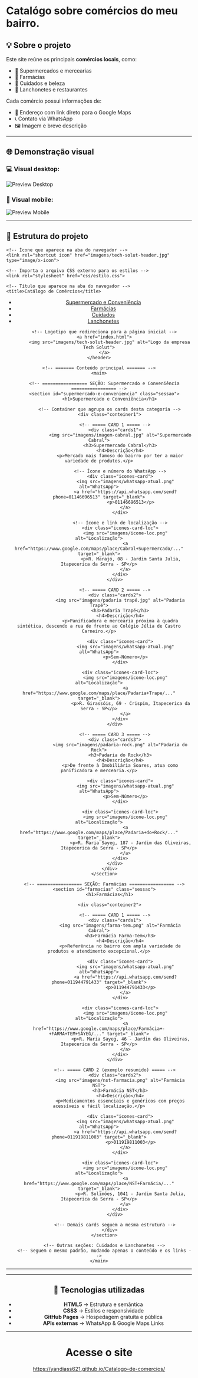 # Catalógo sobre comércios do meu bairro. #
## 💡 Sobre o projeto

Este site reúne os principais **comércios locais**, como:
- 🛒 Supermercados e mercearias  
- 💊 Farmácias  
- 💅 Cuidados e beleza  
- 🍔 Lanchonetes e restaurantes  

Cada comércio possui informações de:
- 📍 Endereço com link direto para o Google Maps  
- 📞 Contato via WhatsApp  
- 🖼️ Imagem e breve descrição  

---

## 🌐 Demonstração visual

### 💻 Visual  desktop:
![Preview Desktop](imagens/ilustração-desktop.png)

### 📱 Visual mobile:
![Preview Mobile](imagens/visual-mobille.png)


---

## 🧱 Estrutura do projeto

<!DOCTYPE html>
<html lang="pt-br"> <!-- Define o idioma da página como português do Brasil -->
<head>
    <meta charset="UTF-8"> <!-- Define o conjunto de caracteres (acentuação e símbolos) -->
    <meta name="viewport" content="width=device-width, initial-scale=1.0"> <!-- Torna o site responsivo em dispositivos móveis -->
    
    <!-- Ícone que aparece na aba do navegador -->
    <link rel="shortcut icon" href="imagens/tech-solut-header.jpg" type="image/x-icon">
    
    <!-- Importa o arquivo CSS externo para os estilos -->
    <link rel="stylesheet" href="css/estilo.css">
    
    <!-- Título que aparece na aba do navegador -->
    <title>Catálogo de Comércios</title>
</head>

<body>
    <!-- ======= Cabeçalho fixo com navegação ======= -->
    <header>
        <!-- Menu de navegação com âncoras que levam às seções da página -->
        <nav>
            <ul>
                <li><a href="#supermercado-e-conveniencia">Supermercado e Conveniência</a></li>
                <li><a href="#farmacias">Farmácias</a></li>
                <li><a href="#cuidados">Cuidados</a></li>
                <li><a href="#lanchonetes">Lanchonetes</a></li>
            </ul>
        </nav>

        <!-- Logotipo que redireciona para a página inicial -->
        <a href="index.html">
            <img src="imagens/tech-solut-header.jpg" alt="Logo da empresa Tech Solut">
        </a>
    </header>

    <!-- ======= Conteúdo principal ======= -->
    <main>

        <!-- ================= SEÇÃO: Supermercado e Conveniência ================= -->
        <section id="supermercado-e-conveniencia" class="sessao">
            <h1>Supermercado e Conveniência</h1>

            <!-- Container que agrupa os cards desta categoria -->
            <div class="conteiner1">

                <!-- ===== CARD 1 ===== -->
                <div class="cards1">
                    <img src="imagens/imagem-cabral.jpg" alt="Supermercado Cabral">
                    <h3>Supermercado Cabral</h3>
                    <h4>Descrição</h4>
                    <p>Mercado mais famoso do bairro por ter a maior variedade de produtos.</p>
                    
                    <!-- Ícone e número do WhatsApp -->
                    <div class="icones-card">
                        <img src="imagens/whatsapp-atual.png" alt="WhatsApp">
                        <a href="https://api.whatsapp.com/send?phone=01146696513" target="_blank">
                            <p>01146696513</p>
                        </a>
                    </div>

                    <!-- Ícone e link de localização -->
                    <div class="icones-card-loc">
                        <img src="imagens/icone-loc.png" alt="Localização">
                        <a href="https://www.google.com/maps/place/Cabral+Supermercado/..." target="_blank">
                            <p>R. Marajó, 08 - Jardim Santa Julia, Itapecerica da Serra - SP</p>
                        </a>
                    </div>
                </div>

                <!-- ===== CARD 2 ===== -->
                <div class="cards2">
                    <img src="imagens/padaria trapé.jpg" alt="Padaria Trapé">
                    <h3>Padaria Trapé</h3>
                    <h4>Descrição</h4>
                    <p>Panificadora e mercearia próxima à quadra sintética, descendo a rua de frente ao Colégio Júlia de Castro Carneiro.</p>
                    
                    <div class="icones-card">
                        <img src="imagens/whatsapp-atual.png" alt="WhatsApp">
                        <p>Sem-Número</p>
                    </div>

                    <div class="icones-card-loc">
                        <img src="imagens/icone-loc.png" alt="Localização">
                        <a href="https://www.google.com/maps/place/Padaria+Trape/..." target="_blank">
                            <p>R. Girassóis, 69 - Crispim, Itapecerica da Serra - SP</p>
                        </a>
                    </div>
                </div>

                <!-- ===== CARD 3 ===== -->
                <div class="cards3">
                    <img src="imagens/padaria-rock.png" alt="Padaria do Rock">
                    <h3>Padaria do Rock</h3>
                    <h4>Descrição</h4>
                    <p>De frente à Imobiliária Soares, atua como panificadora e mercearia.</p>

                    <div class="icones-card">
                        <img src="imagens/whatsapp-atual.png" alt="WhatsApp">
                        <p>Sem-Número</p>
                    </div>

                    <div class="icones-card-loc">
                        <img src="imagens/icone-loc.png" alt="Localização">
                        <a href="https://www.google.com/maps/place/Padaria+do+Rock/..." target="_blank">
                            <p>R. Maria Sayeg, 187 - Jardim das Oliveiras, Itapecerica da Serra - SP</p>
                        </a>
                    </div>
                </div>
            </div>
        </section>

        <!-- ================= SEÇÃO: Farmácias ================= -->
        <section id="farmacias" class="sessao">
            <h1>Farmácias</h1>

            <div class="conteiner2">

                <!-- ===== CARD 1 ===== -->
                <div class="cards1">
                    <img src="imagens/farma-tem.png" alt="Farmácia Cabral">
                    <h3>Farmácia Farma-Tem</h3>
                    <h4>Descrição</h4>
                    <p>Referência no bairro com ampla variedade de produtos e atendimento excepcional.</p>

                    <div class="icones-card">
                        <img src="imagens/whatsapp-atual.png" alt="WhatsApp">
                        <a href="https://api.whatsapp.com/send?phone=011944791433" target="_blank">
                            <p>011944791433</p>
                        </a>
                    </div>

                    <div class="icones-card-loc">
                        <img src="imagens/icone-loc.png" alt="Localização">
                        <a href="https://www.google.com/maps/place/Farmácia+-+FARMA+TEM+SAYEG/..." target="_blank">
                            <p>R. Maria Sayeg, 46 - Jardim das Oliveiras, Itapecerica da Serra - SP</p>
                        </a>
                    </div>
                </div>

                <!-- ===== CARD 2 (exemplo resumido) ===== -->
                <div class="cards2">
                    <img src="imagens/nst-farmacia.png" alt="Farmácia NST">
                    <h3>Farmácia NST</h3>
                    <h4>Descrição</h4>
                    <p>Medicamentos essenciais e genéricos com preços acessíveis e fácil localização.</p>

                    <div class="icones-card">
                        <img src="imagens/whatsapp-atual.png" alt="WhatsApp">
                        <a href="https://api.whatsapp.com/send?phone=011919811003" target="_blank">
                            <p>011919811003</p>
                        </a>
                    </div>

                    <div class="icones-card-loc">
                        <img src="imagens/icone-loc.png" alt="Localização">
                        <a href="https://www.google.com/maps/place/NST+Farmácia/..." target="_blank">
                            <p>R. Solimões, 1041 - Jardim Santa Julia, Itapecerica da Serra - SP</p>
                        </a>
                    </div>
                </div>

                <!-- Demais cards seguem a mesma estrutura -->
            </div>
        </section>

        <!-- Outras seções: Cuidados e Lanchonetes -->
        <!-- Seguem o mesmo padrão, mudando apenas o conteúdo e os links -->
    </main>
</body>
</html>

---


---

## 🧠 Tecnologias utilizadas

- **HTML5** → Estrutura e semântica  
- **CSS3** → Estilos e responsividade  
- **GitHub Pages** → Hospedagem gratuita e pública  
- **APIs externas** → WhatsApp & Google Maps Links  

---

# Acesse o site #

https://yandiass621.github.io/Catalogo-de-comercios/
